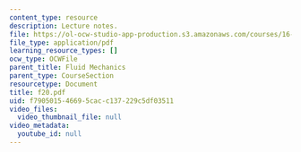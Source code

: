 ```yaml
---
content_type: resource
description: Lecture notes.
file: https://ol-ocw-studio-app-production.s3.amazonaws.com/courses/16-01-unified-engineering-i-ii-iii-iv-fall-2005-spring-2006/f790501546695cacc137229c5df03511_f20.pdf
file_type: application/pdf
learning_resource_types: []
ocw_type: OCWFile
parent_title: Fluid Mechanics
parent_type: CourseSection
resourcetype: Document
title: f20.pdf
uid: f7905015-4669-5cac-c137-229c5df03511
video_files:
  video_thumbnail_file: null
video_metadata:
  youtube_id: null
---
```

